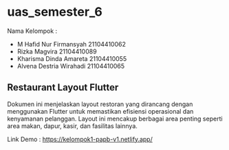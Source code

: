 # uas_semester_6

Nama Kelompok :

- M Hafid Nur Firmansyah 21104410062 <br>
- Rizka Magvira 21104410089 <br>
- Kharisma Dinda Amareta 21104410055 <br>
- Alvena Destria Wirahadi 21104410065<br>

##  Restaurant Layout Flutter

Dokumen ini menjelaskan layout restoran yang dirancang dengan menggunakan Flutter untuk memastikan efisiensi operasional dan kenyamanan pelanggan. Layout ini mencakup berbagai area penting seperti area makan, dapur, kasir, dan fasilitas lainnya.

Link Demo : https://kelompok1-papb-v1.netlify.app/
